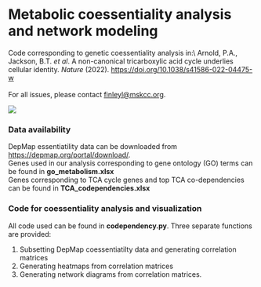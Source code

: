 # Metabolic coessentiality analysis and network modeling

Code corresponding to genetic coessentiality analysis in:\ 
Arnold, P.A., Jackson, B.T. _et al_. A non-canonical tricarboxylic acid cycle underlies cellular identity. _Nature_ (2022). https://doi.org/10.1038/s41586-022-04475-w \
\
For all issues, please contact finleyl@mskcc.org.

<img src="https://user-images.githubusercontent.com/89219026/132437137-bc99a8cd-a8df-4417-be3c-c90aa81ed4ef.png">

### Data availability
DepMap essentiatility data can be downloaded from https://depmap.org/portal/download/. \
Genes used in our analysis corresponding to gene ontology (GO) terms can be found in **go_metabolism.xlsx** \
Genes corresponding to TCA cycle genes and top TCA co-dependencies can be found in **TCA_codependencies.xlsx** 

### Code for coessentiality analysis and visualization
All code used can be found in **codependency.py**. Three separate functions are provided:
  1) Subsetting DepMap coessentiatilty data and generating correlation matrices
  2) Generating heatmaps from correlation matrices
  3) Generating network diagrams from correlation matrices.

